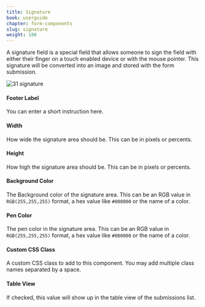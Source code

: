 ```yaml
---
title: Signature
book: userguide
chapter: form-components
slug: signature
weight: 180
---
```


A signature field is a special field that allows someone to sign the field with either their finger on a touch enabled device or with the mouse pointer. This signature will be converted into an image and stored with the form submission.

![31 signature](https://cloud.githubusercontent.com/assets/13321142/13097242/30551636-d4e5-11e5-90e3-104241ac50fb.png)

#### Footer Label

You can enter a short instruction here.

#### Width

How wide the signature area should be. This can be in pixels or percents.

#### Height

How high the signature area should be. This can be in pixels or percents.

#### Background Color

The Background color of the signature area. This can be an RGB value in `RGB(255,255,255)` format, a hex value like `#000000` or the name of a color.

#### Pen Color

The pen color in the signature area. This can be an RGB value in `RGB(255,255,255)` format, a hex value like `#000000` or the name of a color.

#### Custom CSS Class

A custom CSS class to add to this component. You may add multiple class names separated by a space.

#### Table View

If checked, this value will show up in the table view of the submissions list.

